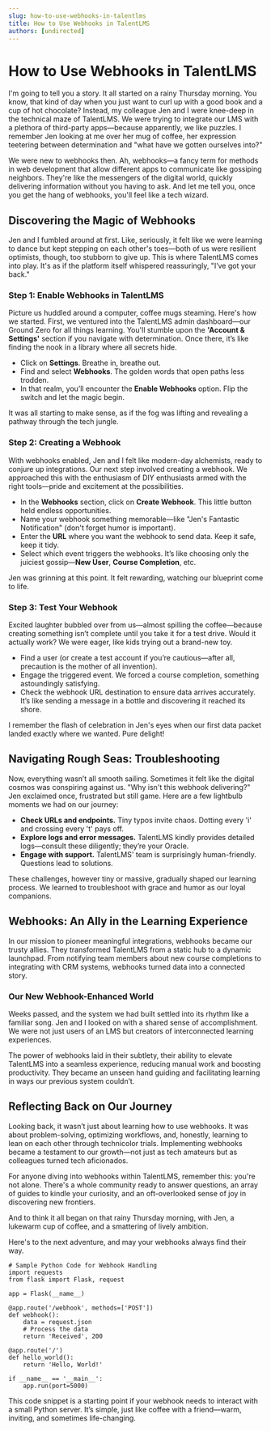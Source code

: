 ```yaml
---
slug: how-to-use-webhooks-in-talentlms
title: How to Use Webhooks in TalentLMS
authors: [undirected]
---
```



# How to Use Webhooks in TalentLMS

I'm going to tell you a story. It all started on a rainy Thursday morning. You know, that kind of day when you just want to curl up with a good book and a cup of hot chocolate? Instead, my colleague Jen and I were knee-deep in the technical maze of TalentLMS. We were trying to integrate our LMS with a plethora of third-party apps—because apparently, we like puzzles. I remember Jen looking at me over her mug of coffee, her expression teetering between determination and "what have we gotten ourselves into?"

We were new to webhooks then. Ah, webhooks—a fancy term for methods in web development that allow different apps to communicate like gossiping neighbors. They're like the messengers of the digital world, quickly delivering information without you having to ask. And let me tell you, once you get the hang of webhooks, you'll feel like a tech wizard.

## Discovering the Magic of Webhooks

Jen and I fumbled around at first. Like, seriously, it felt like we were learning to dance but kept stepping on each other's toes—both of us were resilient optimists, though, too stubborn to give up. This is where TalentLMS comes into play. It's as if the platform itself whispered reassuringly, "I’ve got your back."

### Step 1: Enable Webhooks in TalentLMS

Picture us huddled around a computer, coffee mugs steaming. Here's how we started. First, we ventured into the TalentLMS admin dashboard—our Ground Zero for all things learning. You'll stumble upon the **'Account & Settings'** section if you navigate with determination. Once there, it’s like finding the nook in a library where all secrets hide.

- Click on **Settings**. Breathe in, breathe out.
- Find and select **Webhooks**. The golden words that open paths less trodden.
- In that realm, you’ll encounter the **Enable Webhooks** option. Flip the switch and let the magic begin.

It was all starting to make sense, as if the fog was lifting and revealing a pathway through the tech jungle.

### Step 2: Creating a Webhook

With webhooks enabled, Jen and I felt like modern-day alchemists, ready to conjure up integrations. Our next step involved creating a webhook. We approached this with the enthusiasm of DIY enthusiasts armed with the right tools—pride and excitement at the possibilities.

- In the **Webhooks** section, click on **Create Webhook**. This little button held endless opportunities.
- Name your webhook something memorable—like "Jen's Fantastic Notification" (don't forget humor is important).
- Enter the **URL** where you want the webhook to send data. Keep it safe, keep it tidy.
- Select which event triggers the webhooks. It’s like choosing only the juiciest gossip—**New User**, **Course Completion**, etc.

Jen was grinning at this point. It felt rewarding, watching our blueprint come to life.

### Step 3: Test Your Webhook

Excited laughter bubbled over from us—almost spilling the coffee—because creating something isn’t complete until you take it for a test drive. Would it actually work? We were eager, like kids trying out a brand-new toy.

- Find a user (or create a test account if you’re cautious—after all, precaution is the mother of all invention).
- Engage the triggered event. We forced a course completion, something astoundingly satisfying.
- Check the webhook URL destination to ensure data arrives accurately. It’s like sending a message in a bottle and discovering it reached its shore.
  
I remember the flash of celebration in Jen's eyes when our first data packet landed exactly where we wanted. Pure delight!

## Navigating Rough Seas: Troubleshooting

Now, everything wasn’t all smooth sailing. Sometimes it felt like the digital cosmos was conspiring against us. "Why isn't this webhook delivering?" Jen exclaimed once, frustrated but still game. Here are a few lightbulb moments we had on our journey:

- **Check URLs and endpoints.** Tiny typos invite chaos. Dotting every 'i' and crossing every 't' pays off.
- **Explore logs and error messages.** TalentLMS kindly provides detailed logs—consult these diligently; they’re your Oracle.
- **Engage with support.** TalentLMS' team is surprisingly human-friendly. Questions lead to solutions.

These challenges, however tiny or massive, gradually shaped our learning process. We learned to troubleshoot with grace and humor as our loyal companions.

## Webhooks: An Ally in the Learning Experience

In our mission to pioneer meaningful integrations, webhooks became our trusty allies. They transformed TalentLMS from a static hub to a dynamic launchpad. From notifying team members about new course completions to integrating with CRM systems, webhooks turned data into a connected story.

### Our New Webhook-Enhanced World

Weeks passed, and the system we had built settled into its rhythm like a familiar song. Jen and I looked on with a shared sense of accomplishment. We were not just users of an LMS but creators of interconnected learning experiences.

The power of webhooks laid in their subtlety, their ability to elevate TalentLMS into a seamless experience, reducing manual work and boosting productivity. They became an unseen hand guiding and facilitating learning in ways our previous system couldn’t.

## Reflecting Back on Our Journey

Looking back, it wasn’t just about learning how to use webhooks. It was about problem-solving, optimizing workflows, and, honestly, learning to lean on each other through technicolor trials. Implementing webhooks became a testament to our growth—not just as tech amateurs but as colleagues turned tech aficionados.

For anyone diving into webhooks within TalentLMS, remember this: you're not alone. There's a whole community ready to answer questions, an array of guides to kindle your curiosity, and an oft-overlooked sense of joy in discovering new frontiers.

And to think it all began on that rainy Thursday morning, with Jen, a lukewarm cup of coffee, and a smattering of lively ambition.

Here's to the next adventure, and may your webhooks always find their way.

```
# Sample Python Code for Webhook Handling
import requests
from flask import Flask, request

app = Flask(__name__)

@app.route('/webhook', methods=['POST'])
def webhook():
    data = request.json
    # Process the data
    return 'Received', 200

@app.route('/')
def hello_world():
    return 'Hello, World!'

if __name__ == '__main__':
    app.run(port=5000)
```

This code snippet is a starting point if your webhook needs to interact with a small Python server. It’s simple, just like coffee with a friend—warm, inviting, and sometimes life-changing.